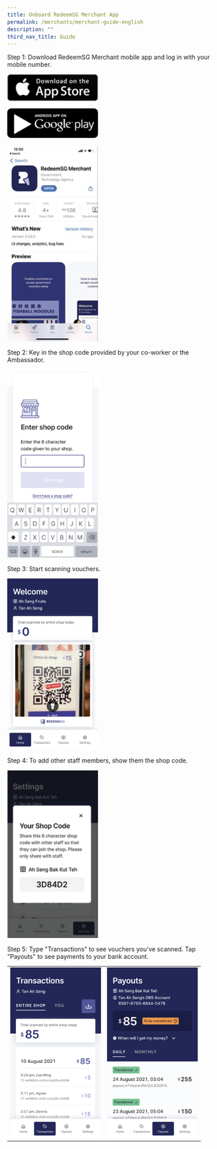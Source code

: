 ```yaml
---
title: Onboard RedeemSG Merchant App
permalink: /merchants/merchant-guide-english
description: ""
third_nav_title: Guide
---
```


Step 1: Download RedeemSG Merchant mobile app and log in with your mobile number. 

<p><a href="https://apps.apple.com/sg/app/redeemsg/id1512326240" target="blank"> <img src="/images/merchants/merchants-infographics/download-app-store.png" alt="Download RedeemSG Merchant Mobile App from App Store" style="width:210px !important;" /></a></p>


<p><a href="https://play.google.com/store/apps/details?id=sg.gov.redeem" target="blank"> <img src="/images/merchants/merchants-infographics/download-google-play.png" style="width:210px !important;"/> </a></p>

<p><img src="/images/merchants/merchants-infographics/english/download_app.png" style="width:210px !important;" alt="Shop code screen"/> </p>

Step 2: Key in the shop code provided by your co-worker or the Ambassador. 

<p><img src="/images/merchants/merchants-infographics/english/10%20Shop%20code.png" style="width:210px !important;" alt="Shop code screen"/> </p>

Step 3: Start scanning vouchers. 
<p><img src="/images/merchants/merchants-infographics/english/2%20Home%20scan%20with%20pic%20.png" style="width:210px !important;" alt="Shop code screen"/> </p>

Step 4: To add other staff members, show them the shop code. 
<p><img src="/images/merchants/merchants-infographics/english/3%20Eter%20shop%20code.png" style="width:210px !important;" alt="Shop code screen"/> </p>

Step 5: Type "Transactions" to see vouchers you've scanned. Tap "Payouts" to see payments to your bank account.

<table border="0" cellspacing="0" cellpadding="0">
<tbody>
<tr>
<td><img src="/images/merchants/merchants-infographics/english/2%20Transactions%20entire%20shop.png" style="width:210px !important;" alt="Shop code screen"/> </td>
<td><img src="/images/merchants/merchants-infographics/english/1%20Payouts%20daily.png" style="width:210px !important;" alt="Shop code screen"/> </td>
</tr>
</tbody>
</table>